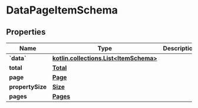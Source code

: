 
# DataPageItemSchema

## Properties
Name | Type | Description | Notes
------------ | ------------- | ------------- | -------------
**&#x60;data&#x60;** | [**kotlin.collections.List&lt;ItemSchema&gt;**](ItemSchema.md) |  | 
**total** | [**Total**](Total.md) |  | 
**page** | [**Page**](Page.md) |  | 
**propertySize** | [**Size**](Size.md) |  | 
**pages** | [**Pages**](Pages.md) |  |  [optional]



